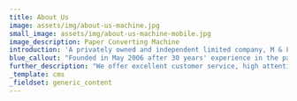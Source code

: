 ```yaml
---
title: About Us
image: assets/img/about-us-machine.jpg
small_image: assets/img/about-us-machine-mobile.jpg
image_description: Paper Converting Machine
introduction: 'A privately owned and independent limited company, M & L Paper are industry wholesale and retail paper converters.'
blue_callout: "Founded in May 2006 after 30 years' experience in the paper industry, we pride ourselves on being family run with a dedicated workforce."
further_description: "We offer excellent customer service, high attention to detail and will always try to accommodate our customers' requirements. We have built our business on these qualities, achieving consistent growth whilst forging lasting relationships with our many customers.We are always looking to develop and to this end we have recently invested in a state of the art shrink wrapping machine producing well presented solid parcels resulting in easier handling."
_template: cms
_fieldset: generic_content
---
```

